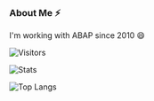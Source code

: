 ### About Me ⚡

I'm working with ABAP since 2010 😄

![Visitors](https://visitor-badge.glitch.me/badge?page_id=MikeSidorochkin)

![Stats](https://github-readme-stats.vercel.app/api?username=MikeSidorochkin&count_private=true&hide=contribs&show_icons=true&theme=dracula)

![Top Langs](https://github-readme-stats.vercel.app/api/top-langs/?username=MikeSidorochkin&count_private=true&hide=tsql&langs_count=7&theme=dracula&layout=default)
